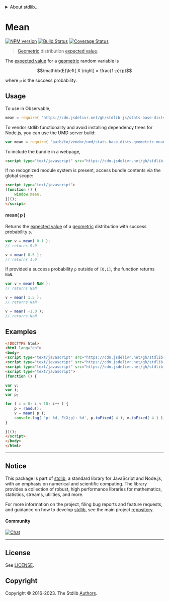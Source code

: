 <!--

@license Apache-2.0

Copyright (c) 2018 The Stdlib Authors.

Licensed under the Apache License, Version 2.0 (the "License");
you may not use this file except in compliance with the License.
You may obtain a copy of the License at

   http://www.apache.org/licenses/LICENSE-2.0

Unless required by applicable law or agreed to in writing, software
distributed under the License is distributed on an "AS IS" BASIS,
WITHOUT WARRANTIES OR CONDITIONS OF ANY KIND, either express or implied.
See the License for the specific language governing permissions and
limitations under the License.

-->


<details>
  <summary>
    About stdlib...
  </summary>
  <p>We believe in a future in which the web is a preferred environment for numerical computation. To help realize this future, we've built stdlib. stdlib is a standard library, with an emphasis on numerical and scientific computation, written in JavaScript (and C) for execution in browsers and in Node.js.</p>
  <p>The library is fully decomposable, being architected in such a way that you can swap out and mix and match APIs and functionality to cater to your exact preferences and use cases.</p>
  <p>When you use stdlib, you can be absolutely certain that you are using the most thorough, rigorous, well-written, studied, documented, tested, measured, and high-quality code out there.</p>
  <p>To join us in bringing numerical computing to the web, get started by checking us out on <a href="https://github.com/stdlib-js/stdlib">GitHub</a>, and please consider <a href="https://opencollective.com/stdlib">financially supporting stdlib</a>. We greatly appreciate your continued support!</p>
</details>

# Mean

[![NPM version][npm-image]][npm-url] [![Build Status][test-image]][test-url] [![Coverage Status][coverage-image]][coverage-url] <!-- [![dependencies][dependencies-image]][dependencies-url] -->

> [Geometric][geometric-distribution] distribution [expected value][expected-value].

<!-- Section to include introductory text. Make sure to keep an empty line after the intro `section` element and another before the `/section` close. -->

<section class="intro">

The [expected value][expected-value] for a [geometric][geometric-distribution] random variable is

<!-- <equation class="equation" label="eq:geometric_expectation" align="center" raw="\mathbb{E}\left[ X \right] = \frac{1-p}{p}" alt="Expected value for a geometric distribution."> -->

```math
\mathbb{E}\left[ X \right] = \frac{1-p}{p}
```

<!-- <div class="equation" align="center" data-raw-text="\mathbb{E}\left[ X \right] = \frac{1-p}{p}" data-equation="eq:geometric_expectation">
    <img src="https://cdn.jsdelivr.net/gh/stdlib-js/stdlib@51534079fef45e990850102147e8945fb023d1d0/lib/node_modules/@stdlib/stats/base/dists/geometric/mean/docs/img/equation_geometric_expectation.svg" alt="Expected value for a geometric distribution.">
    <br>
</div> -->

<!-- </equation> -->

where `p` is the success probability.

</section>

<!-- /.intro -->

<!-- Package usage documentation. -->



<section class="usage">

## Usage

To use in Observable,

```javascript
mean = require( 'https://cdn.jsdelivr.net/gh/stdlib-js/stats-base-dists-geometric-mean@umd/browser.js' )
```

To vendor stdlib functionality and avoid installing dependency trees for Node.js, you can use the UMD server build:

```javascript
var mean = require( 'path/to/vendor/umd/stats-base-dists-geometric-mean/index.js' )
```

To include the bundle in a webpage,

```html
<script type="text/javascript" src="https://cdn.jsdelivr.net/gh/stdlib-js/stats-base-dists-geometric-mean@umd/browser.js"></script>
```

If no recognized module system is present, access bundle contents via the global scope:

```html
<script type="text/javascript">
(function () {
    window.mean;
})();
</script>
```

#### mean( p )

Returns the [expected value][expected-value] of a [geometric][geometric-distribution] distribution with success probability `p`.

```javascript
var v = mean( 0.1 );
// returns 9.0

v = mean( 0.5 );
// returns 1.0
```

If provided a success probability `p` outside of `[0,1]`, the function returns `NaN`.

```javascript
var v = mean( NaN );
// returns NaN

v = mean( 1.5 );
// returns NaN

v = mean( -1.0 );
// returns NaN
```

</section>

<!-- /.usage -->

<!-- Package usage notes. Make sure to keep an empty line after the `section` element and another before the `/section` close. -->

<section class="notes">

</section>

<!-- /.notes -->

<!-- Package usage examples. -->

<section class="examples">

## Examples

<!-- eslint no-undef: "error" -->

```html
<!DOCTYPE html>
<html lang="en">
<body>
<script type="text/javascript" src="https://cdn.jsdelivr.net/gh/stdlib-js/random-base-randu@umd/browser.js"></script>
<script type="text/javascript" src="https://cdn.jsdelivr.net/gh/stdlib-js/math-base-special-round@umd/browser.js"></script>
<script type="text/javascript" src="https://cdn.jsdelivr.net/gh/stdlib-js/stats-base-dists-geometric-mean@umd/browser.js"></script>
<script type="text/javascript">
(function () {

var v;
var i;
var p;

for ( i = 0; i < 10; i++ ) {
    p = randu();
    v = mean( p );
    console.log( 'p: %d, E(X;p): %d', p.toFixed( 4 ), v.toFixed( 4 ) );
}

})();
</script>
</body>
</html>
```

</section>

<!-- /.examples -->

<!-- Section to include cited references. If references are included, add a horizontal rule *before* the section. Make sure to keep an empty line after the `section` element and another before the `/section` close. -->

<section class="references">

</section>

<!-- /.references -->

<!-- Section for related `stdlib` packages. Do not manually edit this section, as it is automatically populated. -->

<section class="related">

</section>

<!-- /.related -->

<!-- Section for all links. Make sure to keep an empty line after the `section` element and another before the `/section` close. -->


<section class="main-repo" >

* * *

## Notice

This package is part of [stdlib][stdlib], a standard library for JavaScript and Node.js, with an emphasis on numerical and scientific computing. The library provides a collection of robust, high performance libraries for mathematics, statistics, streams, utilities, and more.

For more information on the project, filing bug reports and feature requests, and guidance on how to develop [stdlib][stdlib], see the main project [repository][stdlib].

#### Community

[![Chat][chat-image]][chat-url]

---

## License

See [LICENSE][stdlib-license].


## Copyright

Copyright &copy; 2016-2023. The Stdlib [Authors][stdlib-authors].

</section>

<!-- /.stdlib -->

<!-- Section for all links. Make sure to keep an empty line after the `section` element and another before the `/section` close. -->

<section class="links">

[npm-image]: http://img.shields.io/npm/v/@stdlib/stats-base-dists-geometric-mean.svg
[npm-url]: https://npmjs.org/package/@stdlib/stats-base-dists-geometric-mean

[test-image]: https://github.com/stdlib-js/stats-base-dists-geometric-mean/actions/workflows/test.yml/badge.svg?branch=v0.1.1
[test-url]: https://github.com/stdlib-js/stats-base-dists-geometric-mean/actions/workflows/test.yml?query=branch:v0.1.1

[coverage-image]: https://img.shields.io/codecov/c/github/stdlib-js/stats-base-dists-geometric-mean/main.svg
[coverage-url]: https://codecov.io/github/stdlib-js/stats-base-dists-geometric-mean?branch=main

<!--

[dependencies-image]: https://img.shields.io/david/stdlib-js/stats-base-dists-geometric-mean.svg
[dependencies-url]: https://david-dm.org/stdlib-js/stats-base-dists-geometric-mean/main

-->

[chat-image]: https://img.shields.io/gitter/room/stdlib-js/stdlib.svg
[chat-url]: https://app.gitter.im/#/room/#stdlib-js_stdlib:gitter.im

[stdlib]: https://github.com/stdlib-js/stdlib

[stdlib-authors]: https://github.com/stdlib-js/stdlib/graphs/contributors

[umd]: https://github.com/umdjs/umd
[es-module]: https://developer.mozilla.org/en-US/docs/Web/JavaScript/Guide/Modules

[deno-url]: https://github.com/stdlib-js/stats-base-dists-geometric-mean/tree/deno
[umd-url]: https://github.com/stdlib-js/stats-base-dists-geometric-mean/tree/umd
[esm-url]: https://github.com/stdlib-js/stats-base-dists-geometric-mean/tree/esm
[branches-url]: https://github.com/stdlib-js/stats-base-dists-geometric-mean/blob/main/branches.md

[stdlib-license]: https://raw.githubusercontent.com/stdlib-js/stats-base-dists-geometric-mean/main/LICENSE

[geometric-distribution]: https://en.wikipedia.org/wiki/Geometric_distribution

[expected-value]: https://en.wikipedia.org/wiki/Expected_value

</section>

<!-- /.links -->
